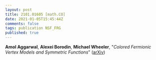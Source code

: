 ```yaml
---
layout: post
title: 2101.01605 [math.CO]
date: 2021-01-05T15:45:44Z
comments: false
tags: publication NSF_FRG
published: true
---
```


<b>Amol Aggarwal</b>, <b>Alexei Borodin</b>, <b>Michael Wheeler</b>, "<i>Colored Fermionic Vertex Models and Symmetric Functions</i>" ([arXiv](http://arxiv.org/abs/2101.01605v1))
